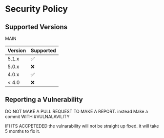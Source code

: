 # Security Policy

## Supported Versions
MAIN

| Version | Supported          |
| ------- | ------------------ |
| 5.1.x   | :white_check_mark: |
| 5.0.x   | :x:                |
| 4.0.x   | :white_check_mark: |
| < 4.0   | :x:                |

## Reporting a Vulnerability
DO NOT MAKE A PULL REQUEST TO MAKE A REPORT. instead Make a commit WITH #VULNALAVILITY 

IFI ITS ACCPETEDED the vulnarability will not be straight up fixed. it will take 5 months to fix it.
